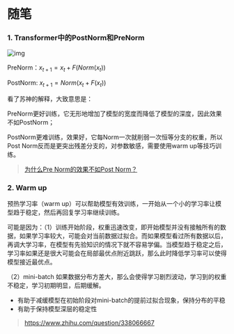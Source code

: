 # 随笔

### 1. Transformer中的PostNorm和PreNorm

![img](https://img-blog.csdnimg.cn/20191216111932859.png?x-oss-process=image/watermark,type_ZmFuZ3poZW5naGVpdGk,shadow_10,text_aHR0cHM6Ly9ibG9nLmNzZG4ubmV0L3dlaXhpbl8zNzk0NzE1Ng==,size_16,color_FFFFFF,t_70)

[https://blog.csdn.net/weixin_37947156/article/details/103559399]: 图片来自CSDN

PreNorm：$x_{t+1} = x_t+F(Norm(x_t))$

PostNorm: $x_{t+1}=Norm(x_t+F(x_t))$

看了苏神的解释，大致意思是：

PreNorm更好训练，它无形地增加了模型的宽度而降低了模型的深度，因此效果不如PostNorm；

PostNorm更难训练，效果好，它每Norm一次就削弱一次恒等分支的权重，所以Post Norm反而是更突出残差分支的，对参数敏感，需要使用warm up等技巧训练。

> [为什么Pre Norm的效果不如Post Norm？](https://spaces.ac.cn/archives/9009)

### 2. Warm up

预热学习率（warm up）可以帮助模型有效训练，一开始从一个小的学习率让模型趋于稳定，然后再回复学习率继续训练。

可能是因为：（1）训练开始阶段，权重迅速改变，即开始模型并没有接触所有的数据，如果学习率较大，可能会对当前数据过拟合。而如果模型看过所有数据以后，再调大学习率，在模型有先验知识的情况下就不容易学偏。当模型趋于稳定之后，学习率如果还是很大可能会在局部最优点附近跳跃，那么此时降低学习率可以使得模型接近最优点。

（2）mini-batch 如果数据分布方差大，那么会使得学习剧烈波动，学习到的权重不稳定，学习初期明显，后期缓解。

- 有助于减缓模型在初始阶段对mini-batch的提前过拟合现象，保持分布的平稳
- 有助于保持模型深层的稳定性

> https://www.zhihu.com/question/338066667